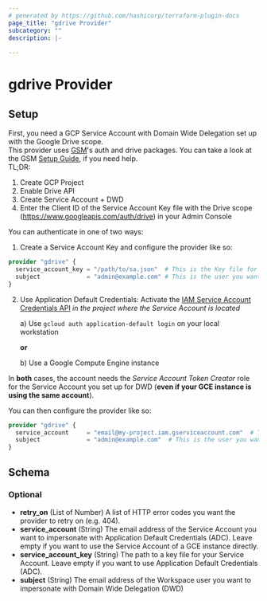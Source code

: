 ```yaml
---
# generated by https://github.com/hashicorp/terraform-plugin-docs
page_title: "gdrive Provider"
subcategory: ""
description: |-
  
---
```


# gdrive Provider

## Setup
First, you need a GCP Service Account with Domain Wide Delegation set up with the Google Drive scope.\
This provider uses [GSM](https://github.com/hanneshayashi/gsm)'s auth and drive packages.
You can take a look at the GSM [Setup Guide](https://gsm.hayashi-ke.online/setup), if you need help.\
TL;DR:
1. Create GCP Project
2. Enable Drive API
3. Create Service Account + DWD
4. Enter the Client ID of the Service Account Key file with the Drive scope (https://www.googleapis.com/auth/drive) in your Admin Console

You can authenticate in one of two ways:
1. Create a Service Account Key and configure the provider like so:
```terraform
provider "gdrive" {
  service_account_key = "/path/to/sa.json"  # This is the Key file for your Service Account
  subject             = "admin@example.com" # This is the user you want to impersonate with Domain Wide Delegation
}
```
2. Use Application Default Credentials:
Activate the [IAM Service Account Credentials API](https://console.developers.google.com/apis/api/iamcredentials.googleapis.com/overview) *in the project where the Service Account is located*

   a) Use `gcloud auth application-default login` on your local workstation

   **or**

   b) Use a Google Compute Engine instance

In **both** cases, the account needs the *Service Account Token Creator* role for the Service Account you set up for DWD (**even if your GCE instance is using the same account**).

You can then configure the provider like so:

```terraform
provider "gdrive" {
  service_account     = "email@my-project.iam.gserviceaccount.com"  # This is the email address of your Service Account. You can leave this empty on GCE, if you want to use the instance's account
  subject             = "admin@example.com"  # This is the user you want to impersonate with Domain Wide Delegation
}
```

<!-- schema generated by tfplugindocs -->
## Schema

### Optional

- **retry_on** (List of Number) A list of HTTP error codes you want the provider to retry on (e.g. 404).
- **service_account** (String) The email address of the Service Account you want to impersonate with Application Default Credentials (ADC).
Leave empty if you want to use the Service Account of a GCE instance directly.
- **service_account_key** (String) The path to a key file for your Service Account.
Leave empty if you want to use Application Default Credentials (ADC).
- **subject** (String) The email address of the Workspace user you want to impersonate with Domain Wide Delegation (DWD)
